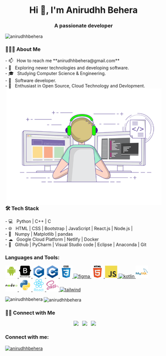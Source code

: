 <h1 align="center">Hi 👋, I'm Anirudhh Behera</h1>
<h3 align="center">A passionate developer</h3>


<p align="left"> <img src="https://komarev.com/ghpvc/?username=anirudhhbehera&label=Profile%20views&color=0e75b6&style=flat" alt="anirudhhbehera" /> </p>
<h3> 👨🏻‍💻 About Me </h3>
- 📫 &nbsp; How to reach me **anirudhhbehera@gmail.com**<br>
- 🤔 &nbsp; Exploring newer technologies and developing software.<br>
- 🎓 &nbsp; Studying Computer Science  & Engineering.<br>
- 💼 &nbsp; Software developer.<br>
- 🌱 &nbsp; Enthusiast in Open Source, Cloud Technology and Devlopment.<br>
<img align="right" alt="GIF" src="https://raw.githubusercontent.com/devSouvik/devSouvik/master/gif3.gif" width="500"/>
<h3>🛠 Tech Stack</h3>
- 💻 &nbsp; Python | C++ | C  <br>
- 🌐 &nbsp; HTML | CSS | Bootstrap | JavaScript | React.js | Node.js |<br>
- 🐍 &nbsp; Numpy | Matplotlib | pandas<br>
- ☁ &nbsp;  Google Cloud Platform | Netlify | Docker<br>
- 🔧 &nbsp; Github | PyCharm | Visual Studio code | Eclipse | Anaconda | Git<br>



<h3 align="left">Languages and Tools:</h3>
<p align="left"> <a href="https://developer.android.com" target="_blank" rel="noreferrer"> <img src="https://raw.githubusercontent.com/devicons/devicon/master/icons/android/android-original-wordmark.svg" alt="android" width="40" height="40"/> </a> <a href="https://getbootstrap.com" target="_blank" rel="noreferrer"> <img src="https://raw.githubusercontent.com/devicons/devicon/master/icons/bootstrap/bootstrap-plain-wordmark.svg" alt="bootstrap" width="40" height="40"/> </a> <a href="https://www.cprogramming.com/" target="_blank" rel="noreferrer"> <img src="https://raw.githubusercontent.com/devicons/devicon/master/icons/c/c-original.svg" alt="c" width="40" height="40"/> </a> <a href="https://www.w3schools.com/cpp/" target="_blank" rel="noreferrer"> <img src="https://raw.githubusercontent.com/devicons/devicon/master/icons/cplusplus/cplusplus-original.svg" alt="cplusplus" width="40" height="40"/> </a> <a href="https://www.w3schools.com/css/" target="_blank" rel="noreferrer"> <img src="https://raw.githubusercontent.com/devicons/devicon/master/icons/css3/css3-original-wordmark.svg" alt="css3" width="40" height="40"/> </a> <a href="https://www.figma.com/" target="_blank" rel="noreferrer"> <img src="https://www.vectorlogo.zone/logos/figma/figma-icon.svg" alt="figma" width="40" height="40"/> </a> <a href="https://www.w3.org/html/" target="_blank" rel="noreferrer"> <img src="https://raw.githubusercontent.com/devicons/devicon/master/icons/html5/html5-original-wordmark.svg" alt="html5" width="40" height="40"/> </a> <a href="https://developer.mozilla.org/en-US/docs/Web/JavaScript" target="_blank" rel="noreferrer"> <img src="https://raw.githubusercontent.com/devicons/devicon/master/icons/javascript/javascript-original.svg" alt="javascript" width="40" height="40"/> </a> <a href="https://kotlinlang.org" target="_blank" rel="noreferrer"> <img src="https://www.vectorlogo.zone/logos/kotlinlang/kotlinlang-icon.svg" alt="kotlin" width="40" height="40"/> </a> <a href="https://www.mysql.com/" target="_blank" rel="noreferrer"> <img src="https://raw.githubusercontent.com/devicons/devicon/master/icons/mysql/mysql-original-wordmark.svg" alt="mysql" width="40" height="40"/> </a> <a href="https://nodejs.org" target="_blank" rel="noreferrer"> <img src="https://raw.githubusercontent.com/devicons/devicon/master/icons/nodejs/nodejs-original-wordmark.svg" alt="nodejs" width="40" height="40"/> </a> <a href="https://www.python.org" target="_blank" rel="noreferrer"> <img src="https://raw.githubusercontent.com/devicons/devicon/master/icons/python/python-original.svg" alt="python" width="40" height="40"/> </a> <a href="https://reactjs.org/" target="_blank" rel="noreferrer"> <img src="https://raw.githubusercontent.com/devicons/devicon/master/icons/react/react-original-wordmark.svg" alt="react" width="40" height="40"/> </a> <a href="https://sass-lang.com" target="_blank" rel="noreferrer"> <img src="https://raw.githubusercontent.com/devicons/devicon/master/icons/sass/sass-original.svg" alt="sass" width="40" height="40"/> </a> <a href="https://tailwindcss.com/" target="_blank" rel="noreferrer"> <img src="https://www.vectorlogo.zone/logos/tailwindcss/tailwindcss-icon.svg" alt="tailwind" width="40" height="40"/> </a> </p>

<p><img align="left" src="https://github-readme-stats.vercel.app/api/top-langs?username=anirudhhbehera&show_icons=true&locale=en&layout=compact" alt="anirudhhbehera" /></p>

<p>&nbsp;<img align="center" src="https://github-readme-stats.vercel.app/api?username=anirudhhbehera&show_icons=true&locale=en" alt="anirudhhbehera" /></p>

<h3> 🤝🏻 Connect with Me </h3>

<p align="center"> 
&nbsp; <a href="https://www.instagram.com/__.anniii.__/" target="_blank" rel="noopener noreferrer"><img src="https://img.icons8.com/plasticine/100/000000/instagram-new.png" width="50" /></a>  
&nbsp; <a href="https://linkedin.com/in/anirudhhbehera" target="_blank" rel="noopener noreferrer"><img src="https://img.icons8.com/plasticine/100/000000/linkedin.png" width="50" /></a>
&nbsp; <a href="mailto:anirudhhbehera@gmail.com" target="_blank" rel="noopener noreferrer"><img src="https://img.icons8.com/plasticine/100/000000/gmail.png"  width="50" /></a>
</p>
<h3 align="left">Connect with me:</h3>
<p align="left">
<a href="https://linkedin.com/in/anirudhhbehera" target="blank"><img align="center" src="https://raw.githubusercontent.com/rahuldkjain/github-profile-readme-generator/master/src/images/icons/Social/linked-in-alt.svg" alt="anirudhhbehera" height="30" width="40" /></a>
</p>
